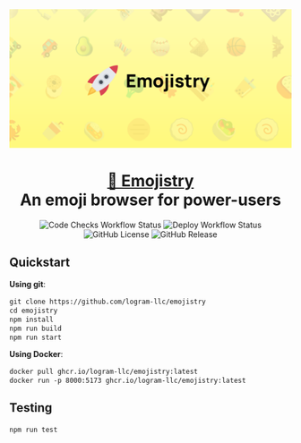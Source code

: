 <div align="center">
    <img src="/docs/images/header-title.svg" />
</div>

<h1 align="center" style="border-bottom: none">
    <b>
        <a href="https://emoji.logram.io">🚀 Emojistry</a><br>
    </b>
    An emoji browser for power-users
    <br>
</h1>

<div align="center">

![Code Checks Workflow Status](https://github.com/logram-llc/emojistry/actions/workflows/code-checks.yml/badge.svg?branch=main)
![Deploy Workflow Status](https://github.com/logram-llc/emojistry/actions/workflows/deploy.yml/badge.svg)
![GitHub License](https://img.shields.io/github/license/logram-llc/emojistry)
![GitHub Release](https://img.shields.io/github/v/release/logram-llc/emojistry?sort=date)

</div>

## Quickstart

**Using git**:

```
git clone https://github.com/logram-llc/emojistry
cd emojistry
npm install
npm run build
npm run start
```

**Using Docker**:

```
docker pull ghcr.io/logram-llc/emojistry:latest
docker run -p 8000:5173 ghcr.io/logram-llc/emojistry:latest
```

## Testing

```
npm run test
```
